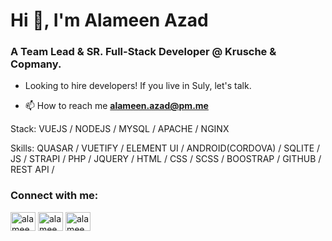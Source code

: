 <h1>Hi 👋, I'm Alameen Azad</h1>
<h3>A Team Lead & SR. Full-Stack Developer @ Krusche & Copmany.</h3>

- Looking to hire developers! If you live in Suly, let's talk.

- 📫 How to reach me **alameen.azad@pm.me**

Stack: VUEJS / NODEJS / MYSQL / APACHE / NGINX

Skills: QUASAR / VUETIFY / ELEMENT UI / ANDROID(CORDOVA) / SQLITE / JS / STRAPI / PHP / JQUERY / HTML / CSS / SCSS / BOOSTRAP / GITHUB / REST API / 
<h3 align="left">Connect with me:</h3>
<p align="left">
<a href="https://www.linkedin.com/in/alameen-azad-4a4428116" target="blank"><img align="center" src="https://cdn.jsdelivr.net/npm/simple-icons@6.20.0/icons/linkedin.svg" alt="alameen azad" height="30" width="40" /></a>
<a href="https://fb.com/Alameen.A.Jasim" target="blank"><img align="center" src="https://cdn.jsdelivr.net/npm/simple-icons@6.20.0/icons/facebook.svg" alt="alameen azad" height="30" width="40" /></a>
<a href="https://instagram.com/alameen_azad" target="blank"><img align="center" src="https://cdn.jsdelivr.net/npm/simple-icons@6.20.0/icons/instagram.svg" alt="alameen_azad" height="30" width="40" /></a>
</p>
